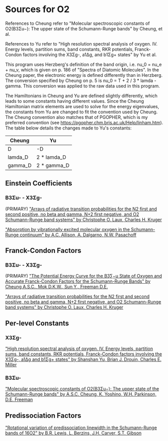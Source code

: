 # Sources for O2

References to Cheung refer to "Molecular spectroscopic constants of O2(B3Σu−): The upper state of the Schumann-Runge bands" by Cheung, et al.

References to Yu refer to "High resolution spectral analysis of oxygen. IV. Energy levels, partition sums, band constants, RKR potentials, Franck-Condon factors involving the X3Σg-, a1Δg, and b1Σg+ states" by Yu et al.

This program uses Herzberg's definition of the band origin, i.e. nu_0 = nu_e + nu_v, which is given on p. 186 of "Spectra of Diatomic Molecules". In the Cheung paper, the electronic energy is defined differently than in Herzberg. The conversion specified by Cheung on p. 5 is nu_0 = T + 2 / 3 * lamda - gamma. This conversion was applied to the raw data used in this program.

The Hamiltonians in Cheung and Yu are defined slightly differently, which leads to some constants having different values. Since the Cheung Hamiltonian matrix elements are used to solve for the energy eigenvalues, the constants from Yu are changed  to fit the convention used by Cheung. The Cheung convention also matches that of PGOPHER, which is my preferred convention (see <https://pgopher.chm.bris.ac.uk/Help/linham.htm>). The table below details the changes made to Yu's constants:

Cheung  | Yu
--------|------------
D       | -D
lamda_D | 2 * lamda_D
gamma_D | 2 * gamma_D

## Einstein Coefficients

### B3Σu- - X3Σg-

(PRIMARY) ["Arrays of radiative transition probabilities for the N2 first and second positive, no beta and gamma, N+2 first negative, and O2 Schumann-Runge band systems" by Christophe O. Laux, Charles H. Kruger](https://doi.org/10.1016/0022-4073(92)90003-M)

["Absorption by vibrationally excited molecular oxygen in the Schumann-Runge continuum" by A.C. Allison, A. Dalgarno, N.W. Pasachoff](https://doi.org/10.1016/0032-0633(71)90007-9)

## Franck-Condon Factors

### B3Σu- - X3Σg-

(PRIMARY) ["The Potential Energy Curve for the B3∑−u State of Oxygen and Accurate Franck-Condon Factors for the Schumann-Runge Bands" by Cheung A.S.C., Mok D.K.W., Sun Y., Freeman D.E.](https://doi.org/10.1006/jmsp.1994.1002)

["Arrays of radiative transition probabilities for the N2 first and second positive, no beta and gamma, N+2 first negative, and O2 Schumann-Runge band systems" by Christophe O. Laux, Charles H. Kruger](https://doi.org/10.1016/0022-4073(92)90003-M)

## Per-level Constants

### X3Σg-

["High resolution spectral analysis of oxygen. IV. Energy levels, partition sums, band constants, RKR potentials, Franck-Condon factors involving the X3Σg-, a1Δg and b1Σg+ states" by Shanshan Yu, Brian J. Drouin, Charles E. Miller](https://doi.org/10.1063/1.4900510)

### B3Σu-

["Molecular spectroscopic constants of O2(B3Σu−): The upper state of the Schumann-Runge bands" by A.S.C. Cheung, K. Yoshino, W.H. Parkinson, D.E. Freeman](https://doi.org/10.1016/0022-2852(86)90196-7)

## Predissociation Factors

["Rotational variation of predissociation linewidth in the Schumann-Runge bands of 16O2" by B.R. Lewis, L. Berzins, J.H. Carver, S.T. Gibson](https://doi.org/10.1016/0022-4073(86)90068-3)
